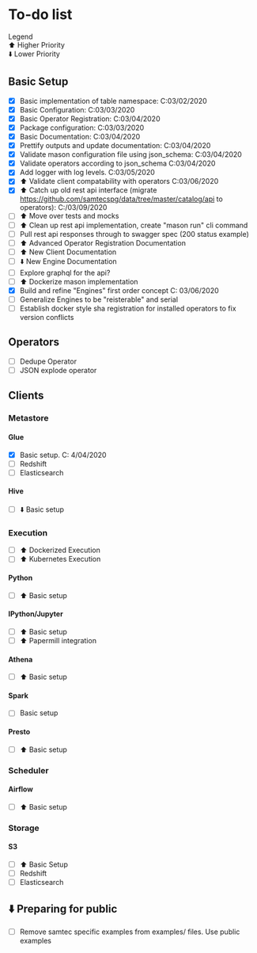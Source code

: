 # To-do list

Legend  
:arrow_up:  Higher Priority  
:arrow_down: Lower Priority

## Basic Setup
- [x] Basic implementation of table namespace: C:03/02/2020
- [x] Basic Configuration: C:03/03/2020
- [x] Basic Operator Registration: C:03/04/2020
- [x] Package configuration: C:03/03/2020
- [x] Basic Documentation: C:03/04/2020
- [x] Prettify outputs and update documentation: C:03/04/2020
- [x] Validate mason configuration file using json_schema: C:03/04/2020
- [x] Validate operators according to json_schema C:03/04/2020
- [x] Add logger with log levels. C:03/05/2020
- [x] :arrow_up: Validate client compatability with operators C:03/06/2020
- [x] :arrow_up: Catch up old rest api interface (migrate https://github.com/samtecspg/data/tree/master/catalog/api to operators): C:/03/09/2020
- [ ] :arrow_up: Move over tests and mocks
- [ ] :arrow_up: Clean up rest api implementation, create "mason run" cli command
- [ ] Pull rest api responses through to swagger spec (200 status example)
- [ ] :arrow_up: Advanced Operator Registration Documentation 
- [ ] :arrow_up: New Client Documentation 
- [ ] :arrow_down: New Engine Documentation 
- [ ] Explore graphql for the api?
- [ ] :arrow_up: Dockerize mason implementation
- [x] Build and refine "Engines" first order concept C: 03/06/2020
- [ ] Generalize Engines to be "reisterable" and serial
- [ ] Establish docker style sha registration for installed operators to fix version conflicts

## Operators

- [ ] Dedupe Operator
- [ ] JSON explode operator

## Clients

### Metastore

#### Glue
- [x] Basic setup. C: 4/04/2020
- [ ] Redshift
- [ ] Elasticsearch
#### Hive
- [ ] :arrow_down: Basic setup
### Execution
- [ ] :arrow_up: Dockerized Execution
- [ ] :arrow_up: Kubernetes Execution
#### Python
- [ ] :arrow_up: Basic setup
#### IPython/Jupyter
- [ ] :arrow_up: Basic setup
- [ ] :arrow_up: Papermill integration 
#### Athena
- [ ] :arrow_up: Basic setup 
#### Spark
- [ ] Basic setup 
#### Presto
- [ ] :arrow_up: Basic setup 

### Scheduler
#### Airflow
- [ ] :arrow_up: Basic setup 

### Storage
#### S3
- [ ] :arrow_up: Basic Setup 
- [ ] Redshift
- [ ] Elasticsearch

## :arrow_down: Preparing for public
- [ ] Remove samtec specific examples from examples/ files.  Use public examples


